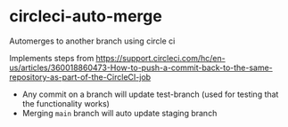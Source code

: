 # circleci-auto-merge
Automerges to another branch using circle ci

Implements steps from https://support.circleci.com/hc/en-us/articles/360018860473-How-to-push-a-commit-back-to-the-same-repository-as-part-of-the-CircleCI-job

- Any commit on a branch will update test-branch (used for testing that the functionality works)
- Merging `main` branch will auto update staging branch